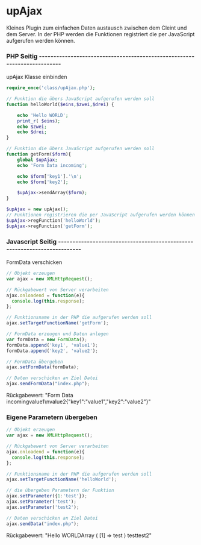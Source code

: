 upAjax
======

Kleines Plugin zum einfachen Daten austausch zwischen dem Cleint und dem Server.
In der PHP werden die Funktionen registriert die per JavaScript aufgerufen werden können.

### PHP Seitig -------------------------------------------------------------------------
upAjax Klasse einbinden
```php
require_once('class/upAjax.php');

// Funktion die übers JavaScript aufgerufen werden soll
function helloWorld($eins,$zwei,$drei) {

    echo 'Hello WORLD';
    print_r( $eins);
    echo $zwei;
    echo $drei;
}

// Funktion die übers JavaScript aufgerufen werden soll
function getForm($form){
    global $upAjax;
    echo 'Form Data incoming';

    echo $form['key1'].'\n';
    echo $form['key2'];

    $upAjax->sendArray($form);
}

$upAjax = new upAjax();
// Funktionen registrieren die per JavaScript aufgerufen werden können
$upAjax->regFunction('helloWorld');
$upAjax->regFunction('getForm');
```

### Javascript Seitig -------------------------------------------------------------------------

FormData verschicken

```javascript
// Objekt erzeugen
var ajax = new XMLHttpRequest();

// Rückgabewert von Server verarbeiten
ajax.onloadend = function(e){
  console.log(this.response);
};

// Funktionsname in der PHP die aufgerufen werden soll
ajax.setTargetFunctionName('getForm');

// FormData erzeugen und Daten anlegen
var formData = new FormData();
formData.append('key1', 'value1');
formData.append('key2', 'value2');

// FormData übergeben
ajax.setFormData(formData);

// Daten verschicken an Ziel Datei
ajax.sendFormData("index.php");
```
Rückgabewert:
"Form Data incomingvalue1\nvalue2{"key1":"value1","key2":"value2"}"

### Eigene Parametern übergeben 
```javascript
// Objekt erzeugen
var ajax = new XMLHttpRequest();

// Rückgabewert von Server verarbeiten
ajax.onloadend = function(e){
  console.log(this.response);
};

// Funktionsname in der PHP die aufgerufen werden soll
ajax.setTargetFunctionName('helloWorld');

// die übergeben Parametern der Funktion
ajax.setParameter({1:'test'});
ajax.setParameter('test');
ajax.setParameter('test2');

// Daten verschicken an Ziel Datei
ajax.sendData("index.php");

```
Rückgabewert:
"Hello WORLDArray
(
    [1] => test
)
testtest2"
